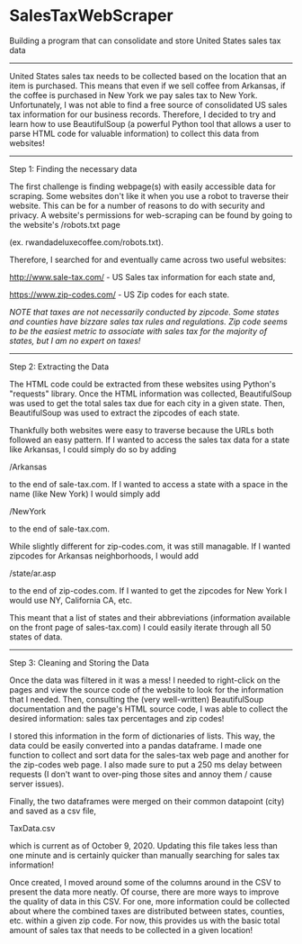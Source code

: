 # SalesTaxWebScraper

Building a program that can consolidate and store United States 
sales tax data

------------------------------------------------------------------------

United States sales tax needs to be collected based on the location 
that an item is purchased. This means that even if we sell coffee from 
Arkansas, if the coffee is purchased in New York we pay sales tax to 
New York. Unfortunately, I was not able to find a free source of 
consolidated US sales tax information for our business records. Therefore, 
I decided to try and learn how to use BeautifulSoup (a powerful Python 
tool that allows a user to parse HTML code for valuable information) to 
collect this data from websites!


------------------------------------------------------------------------
Step 1: Finding the necessary data

The first challenge is finding webpage(s) with easily accessible 
data for scraping. Some websites don't like it when you use a robot to
traverse their website. This can be for a number of reasons to do with
security and privacy. A website's permissions for web-scraping can be
found by going to the website's /robots.txt page

(ex. rwandadeluxecoffee.com/robots.txt).

Therefore, I searched for and eventually came across two useful websites:

http://www.sale-tax.com/ - US Sales tax information for each state and,

https://www.zip-codes.com/ - US Zip codes for each state.

*NOTE that taxes are not necessarily conducted by zipcode. Some states
and counties have bizzare sales tax rules and regulations. Zip code
seems to be the easiest metric to associate with sales tax 
for the majority of states, but I am no expert on taxes!*

-------------------------------------------------------------------------
Step 2: Extracting the Data

The HTML code could be extracted from these websites using Python's 
"requests" library. Once the HTML information was collected, BeautifulSoup
was used to get the total sales tax due for each city in a given state. 
Then, BeautifulSoup was used to extract the zipcodes of each state.

Thankfully both websites were easy to traverse because the URLs both 
followed an easy pattern. If I wanted to access the sales tax data for a
state like Arkansas, I could simply do so by adding

/Arkansas

to the end of sale-tax.com. If I wanted to access a state with a space
in the name (like New York) I would simply add

/NewYork

to the end of sale-tax.com.

While slightly different for zip-codes.com, it was still managable. If 
I wanted zipcodes for Arkansas neighborhoods, I would add

/state/ar.asp

to the end of zip-codes.com. If I wanted to get the zipcodes for New York
I would use NY, California CA, etc.

This meant that a list of states and their abbreviations (information 
available on the front page of sales-tax.com) I could easily iterate
through all 50 states of data.

-------------------------------------------------------------------------
Step 3: Cleaning and Storing the Data

Once the data was filtered in it was a mess! I needed to right-click on the
pages and view the source code of the website to look for the information
that I needed. Then, consulting the (very well-written) BeautifulSoup
documentation and the page's HTML source code, I was able to collect the
desired information: sales tax percentages and zip codes!

I stored this information in the form of dictionaries of lists. This way,
the data could be easily converted into a pandas dataframe. I made one 
function to collect and sort data for the sales-tax web page and another
for the zip-codes web page. I also made sure to put a 250 ms delay between
requests (I don't want to over-ping those sites and annoy them / cause 
server issues).

Finally, the two dataframes were merged on their common datapoint (city) 
and saved as a csv file, 

TaxData.csv

which is current as of October 9, 2020. Updating this file takes less than
one minute and is certainly quicker than manually searching for sales tax
information!

Once created, I moved around some of the columns around in the CSV to 
present the data more neatly. Of course, there are more ways to improve the
quality of data in this CSV. For one, more information could be collected 
about where the combined taxes are distributed between states, counties, etc.
within a given zip code. For now, this provides us with the basic total 
amount of sales tax that needs to be collected in a given location!
